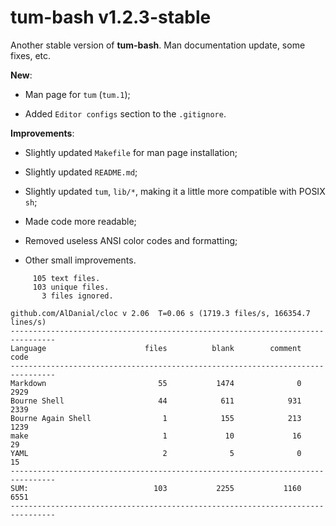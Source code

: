 # tum-bash v1.2.3-stable

Another stable version of **tum-bash**. Man documentation update, some fixes, etc.

**New**:

- Man page for `tum` (`tum.1`);

- Added `Editor configs` section to the `.gitignore`.

**Improvements**:

- Slightly updated `Makefile` for man page installation;

- Slightly updated `README.md`;

- Slightly updated `tum`, `lib/*`, making it a little more compatible with POSIX `sh`;

- Made code more readable;

- Removed useless ANSI color codes and formatting;

- Other small improvements.

```text
     105 text files.
     103 unique files.
       3 files ignored.

github.com/AlDanial/cloc v 2.06  T=0.06 s (1719.3 files/s, 166354.7 lines/s)
--------------------------------------------------------------------------------
Language                      files          blank        comment           code
--------------------------------------------------------------------------------
Markdown                         55           1474              0           2929
Bourne Shell                     44            611            931           2339
Bourne Again Shell                1            155            213           1239
make                              1             10             16             29
YAML                              2              5              0             15
--------------------------------------------------------------------------------
SUM:                            103           2255           1160           6551
--------------------------------------------------------------------------------
```
